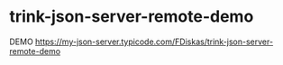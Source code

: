 # trink-json-server-remote-demo
DEMO https://my-json-server.typicode.com/FDiskas/trink-json-server-remote-demo
